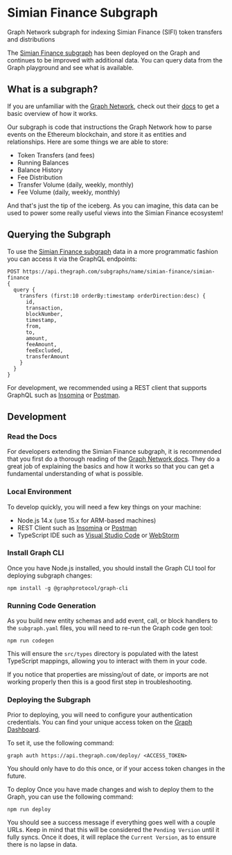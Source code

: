 # Simian Finance Subgraph
Graph Network subgraph for indexing Simian Finance (SIFI) token transfers and distributions

The [Simian Finance subgraph](https://thegraph.com/explorer/subgraph/simian-finance/simian-finance) has been deployed on the Graph and continues to be improved with additional data. You can query data from the Graph playground and see what is available.

## What is a subgraph?

If you are unfamiliar with the [Graph Network](https://thegraph.com/explorer/), check out their [docs](https://thegraph.com/docs/introduction#what-the-graph-is) to get a basic overview of how it works.

Our subgraph is code that instructions the Graph Network how to parse events on the Ethereum blockchain, and store it as entities and relationships. Here are some things we are able to store:
- Token Transfers (and fees)
- Running Balances
- Balance History
- Fee Distribution
- Transfer Volume (daily, weekly, monthly)
- Fee Volume (daily, weekly, monthly)

And that's just the tip of the iceberg. As you can imagine, this data can be used to power some really useful views into the Simian Finance ecosystem!

## Querying the Subgraph

To use the [Simian Finance subgraph](https://thegraph.com/explorer/subgraph/simian-finance/simian-finance) data in a more programmatic fashion you can access it via the GraphQL endpoints:

```
POST https://api.thegraph.com/subgraphs/name/simian-finance/simian-finance
{
  query {
    transfers (first:10 orderBy:timestamp orderDirection:desc) {
      id,
      transaction,
      blockNumber,
      timestamp,
      from,
      to,
      amount,
      feeAmount,
      feeExcluded,
      transferAmount
    }
  }
}
```

For development, we recommended using a REST client that supports GraphQL such as [Insomina](https://insomnia.rest/) or [Postman](https://www.postman.com/).

## Development

### Read the Docs
For developers extending the Simian Finance subgraph, it is recommended that you first do a thorough reading of the [Graph Network docs](https://thegraph.com/docs/). They do a great job of explaining the basics and how it works so that you can get a fundamental understanding of what is possible.

### Local Environment
To develop quickly, you will need a few key things on your machine:

- Node.js 14.x (use 15.x for ARM-based machines)
- REST Client such as [Insomina](https://insomnia.rest/) or [Postman](https://www.postman.com/)
- TypeScript IDE such as [Visual Studio Code](https://code.visualstudio.com/) or [WebStorm](https://www.jetbrains.com/webstorm/)

### Install Graph CLI

Once you have Node.js installed, you should install the Graph CLI tool for deploying subgraph changes:

```
npm install -g @graphprotocol/graph-cli
```

### Running Code Generation
As you build new entity schemas and add event, call, or block handlers to the `subgraph.yaml` files, you will need to re-run the Graph code gen tool:

```
npm run codegen
```

This will ensure the `src/types` directory is populated with the latest TypeScript mappings, allowing you to interact with them in your code.

If you notice that properties are missing/out of date, or imports are not working properly then this is a good first step in troubleshooting.

### Deploying the Subgraph
Prior to deploying, you will need to configure your authentication credentials. You can find your unique access token on the [Graph Dashboard](https://thegraph.com/explorer/dashboard).

To set it, use the following command:
```
graph auth https://api.thegraph.com/deploy/ <ACCESS_TOKEN>
```
You should only have to do this once, or if your access token changes in the future.

To deploy
Once you have made changes and wish to deploy them to the Graph, you can use the following command:

```
npm run deploy
```

You should see a success message if everything goes well with a couple URLs. Keep in mind that this will be considered the `Pending Version` until it fully syncs. Once it does, it will replace the `Current Version`, as to ensure there is no lapse in data.
